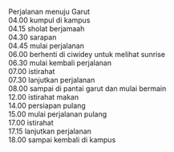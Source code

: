 Perjalanan menuju Garut  
04.00 kumpul di kampus  
04.15 sholat berjamaah  
04.30 sarapan  
04.45 mulai perjalanan  
06.00 berhenti di ciwidey untuk melihat sunrise  
06.30 mulai kembali perjalanan  
07.00 istirahat  
07.30 lanjutkan perjalanan  
08.00 sampai di pantai garut dan mulai bermain  
12.00 istirahat makan  
14.00 persiapan pulang  
15.00 mulai perjalanan pulang  
17.00 istirahat  
17.15 lanjutkan perjalanan  
18.00 sampai kembali di kampus  
